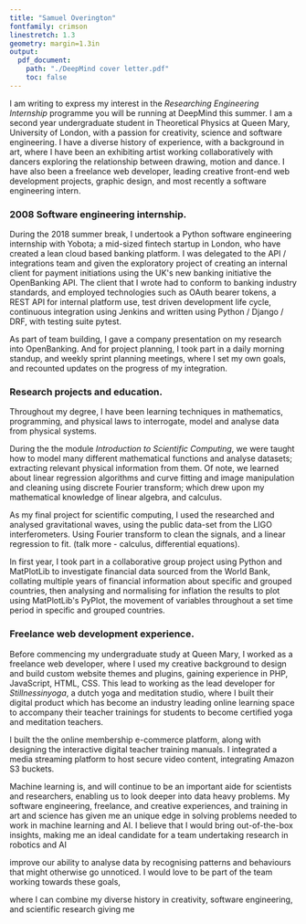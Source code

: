 ```yaml
---
title: "Samuel Overington"
fontfamily: crimson
linestretch: 1.3
geometry: margin=1.3in
output:
  pdf_document:
    path: "./DeepMind cover letter.pdf"
    toc: false
---
```

<!-- # SELF INTRODUCTION -->
<!-- The “Intro” Paragraph – Grab the reader’s attention. Introduce yourself, & state why you’re a good fit.  -->
I am writing to express my interest in the *Researching Engineering Internship* programme you will be running at DeepMind this summer.  I am a second year undergraduate student in Theoretical Physics at Queen Mary, University of London, with a passion for creativity, science and software engineering.  I have a diverse history of experience, with a background in art, where I have been an exhibiting artist working collaboratively with dancers exploring the relationship between drawing, motion and dance.  I have also been a freelance web developer, leading creative front-end web development projects, graphic design, and most recently a software engineering intern.

<!--
My career goals are to be able to use the scientific method to build models.  In order for machine learning to be able work with these data, the algorithms must first be written... As part of a larger understanding of what intelligence is, and learning models.

using ML libraries to enable this.  I found that through exploring the LIGO dataset, I am interested in the
 -->

<!-- # Some important things to talk about here: -->
<!-- The “Hard Sell” Paragraph – Prove how qualified you are. Use bullet points to highlight achievements.  -->

### 2008 Software engineering internship.

During the 2018 summer break, I undertook a Python software engineering internship with Yobota; a mid-sized fintech startup in London, who have created a lean cloud based banking platform.  I was delegated to the API / integrations team and given the exploratory project of creating an internal client for payment initiations using the UK's new banking initiative the OpenBanking API.  The client that I wrote had to conform to banking industry standards, and employed technologies such as OAuth bearer tokens, a REST API for internal platform use, test driven development life cycle, continuous integration using Jenkins and written using Python / Django / DRF, with testing suite pytest.

As part of team building, I gave a company presentation on my research into OpenBanking.  And for project planning, I took part in a daily morning standup, and weekly sprint planning meetings, where I set my own goals, and recounted updates on the progress of my integration.

### Research projects and education.
<!--
Overall skill review for Uni:
  - show my maths skills
  - analytic skills
  - software programming skills
-->
<!-- These skills enable me to explore the implication of testable changes, and using analytical skills to assess and measure their implications, and how  

 certain aspects of the physical system, and how these data relate to mathematical theories might work.
-->

Throughout my degree, I have been learning techniques in mathematics, programming, and physical laws to interrogate, model and analyse data from physical systems.

<!-- I have gotten the most satisfaction from the following ... intellectually stimulating -->

During the the module _Introduction to Scientific Computing_, we were taught how to model many different mathematical functions and analyse datasets; extracting relevant physical information from them.  Of note, we learned about linear regression algorithms and curve fitting and image manipulation and cleaning using discrete Fourier transform; which drew upon my mathematical knowledge of linear algebra, and calculus.

As my final project for scientific computing, I used the researched and analysed gravitational waves, using the public data-set from the LIGO interferometers.  Using Fourier transform to clean the signals, and a linear regression to fit. (talk more - calculus,  differential equations).

In first year, I took part in a collaborative group project using Python and MatPlotLib to investigate financial data sourced from the World Bank, collating multiple years of financial information about specific and grouped countries, then analysing and normalising for inflation the results to plot using MatPlotLib's PyPlot, the movement of variables throughout a set time period in specific and grouped countries.

### Freelance web development experience.

Before commencing my undergraduate study at Queen Mary, I worked as a freelance web developer, where I used my creative background to design and build custom website themes and plugins, gaining experience in PHP, JavaScript, HTML, CSS. This lead to working as the lead developer for *Stillnessinyoga*, a dutch yoga and meditation studio, where I built their digital product which has become an industry leading online learning space to accompany their teacher trainings for students to become certified yoga and meditation teachers.

I built the the online membership e-commerce platform, along with designing the interactive digital teacher training manuals. I integrated a media streaming platform to host secure video content, integrating Amazon S3 buckets.

 <!-- - Being part of a team building an online learning platform with e-comms, on an AWS EC2 instance.
 - WordPress plugin and theme developer - coding in PHP for front end as well as server side tasks. -->



<!-- ### My interest in DeepMind; -->
<!-- The “Research” Paragraph – Learn about your target company, & explain how you fit into their future. -->
<!-- I am interested in creating models that will help the betterment of scientific research. while pushing scientific boundaries
-->

Machine learning is, and will continue to be an important aide for scientists and researchers, enabling us to look deeper into data heavy problems.  My software engineering, freelance, and creative experiences, and training in art and science has given me an unique edge in solving problems needed to work in machine learning and AI. I believe that I would bring out-of-the-box insights, making me an ideal candidate for a team undertaking research in robotics and AI


improve our ability to analyse data by recognising patterns and behaviours that might otherwise go unnoticed.  I would love to be part of the team working towards these goals,

 where I can combine my diverse history in creativity, software engineering, and scientific research giving me
